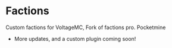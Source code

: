 # Factions
Custom factions for VoltageMC, Fork of factions pro. Pocketmine
- More updates, and a custom plugin coming soon!
